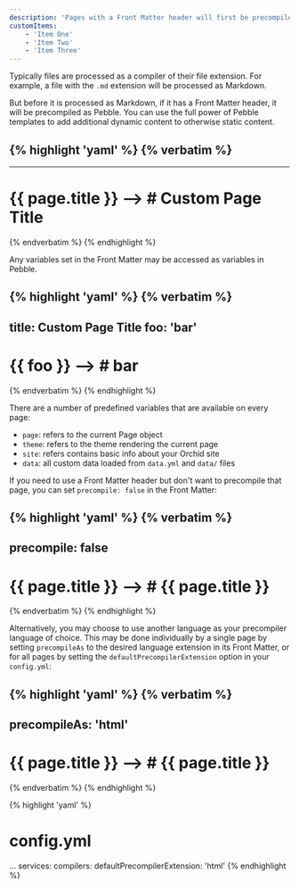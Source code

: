 ```yaml
---
description: 'Pages with a Front Matter header will first be precompiled as using Pebble.'
customItems:
    - 'Item One'
    - 'Item Two'
    - 'Item Three'
---
```


Typically files are processed as a compiler of their file extension. For example, a file with the `.md` extension will
be processed as Markdown.

But before it is processed as Markdown, if it has a Front Matter header, it will be precompiled as Pebble. You can use
the full power of Pebble templates to add additional dynamic content to otherwise static content.

{% highlight 'yaml' %}
{% verbatim %}
---
---

# {{ page.title }} --> # Custom Page Title
{% endverbatim %}
{% endhighlight %}

Any variables set in the Front Matter may be accessed as variables in Pebble.

{% highlight 'yaml' %}
{% verbatim %}
---
title: Custom Page Title
foo: 'bar'
---

# {{ foo }} --> # bar
{% endverbatim %}
{% endhighlight %}

There are a number of predefined variables that are available on every page:

- `page`: refers to the current Page object
- `theme`: refers to the theme rendering the current page
- `site`: refers contains basic info about your Orchid site
- `data`: all custom data loaded from `data.yml` and `data/` files

If you need to use a Front Matter header but don't want to precompile that page, you can set `precompile: false` in the
Front Matter:

{% highlight 'yaml' %}
{% verbatim %}
---
precompile: false
---

# {{ page.title }} --> # {{ page.title }}
{% endverbatim %}
{% endhighlight %}

Alternatively, you may choose to use another language as your precompiler language of choice. This may be done 
individually by a single page by setting `precompileAs` to the desired language extension in its Front Matter, or for 
all pages by setting the `defaultPrecompilerExtension` option in your `config.yml`:

{% highlight 'yaml' %}
{% verbatim %}
---
precompileAs: 'html'
---

# {{ page.title }} --> # {{ page.title }}
{% endverbatim %}
{% endhighlight %}

{% highlight 'yaml' %}
# config.yml
...
services:
  compilers:
    defaultPrecompilerExtension: 'html'
{% endhighlight %}
